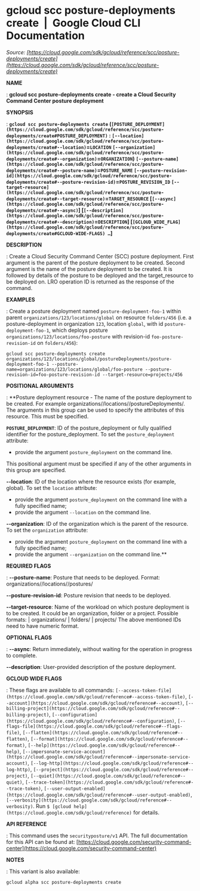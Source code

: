 # gcloud scc posture-deployments create  |  Google Cloud CLI Documentation

*Source: [https://cloud.google.com/sdk/gcloud/reference/scc/posture-deployments/create](https://cloud.google.com/sdk/gcloud/reference/scc/posture-deployments/create)*

**NAME**

: **gcloud scc posture-deployments create - create a Cloud Security Command Center posture deployment**

**SYNOPSIS**

: **`gcloud scc posture-deployments create` (`[POSTURE_DEPLOYMENT](https://cloud.google.com/sdk/gcloud/reference/scc/posture-deployments/create#POSTURE_DEPLOYMENT)` : `[--location](https://cloud.google.com/sdk/gcloud/reference/scc/posture-deployments/create#--location)`=`LOCATION` `[--organization](https://cloud.google.com/sdk/gcloud/reference/scc/posture-deployments/create#--organization)`=`ORGANIZATION`) `[--posture-name](https://cloud.google.com/sdk/gcloud/reference/scc/posture-deployments/create#--posture-name)`=`POSTURE_NAME` `[--posture-revision-id](https://cloud.google.com/sdk/gcloud/reference/scc/posture-deployments/create#--posture-revision-id)`=`POSTURE_REVISION_ID` `[--target-resource](https://cloud.google.com/sdk/gcloud/reference/scc/posture-deployments/create#--target-resource)`=`TARGET_RESOURCE` [`[--async](https://cloud.google.com/sdk/gcloud/reference/scc/posture-deployments/create#--async)`] [`[--description](https://cloud.google.com/sdk/gcloud/reference/scc/posture-deployments/create#--description)`=`DESCRIPTION`] [`[GCLOUD_WIDE_FLAG](https://cloud.google.com/sdk/gcloud/reference/scc/posture-deployments/create#GCLOUD-WIDE-FLAGS) …`]**

**DESCRIPTION**

: Create a Cloud Security Command Center (SCC) posture deployment. First argument
is the parent of the posture deployment to be created. Second argument is the
name of the posture deployment to be created. It is followed by details of the
posture to be deployed and the target_resource to be deployed on.
LRO operation ID is returned as the response of the command.

**EXAMPLES**

: Create a posture deployment named `posture-deployment-foo-1` within
parent `organizations/123/locations/global` on resource
`folders/456` (i.e. a posture-deployment in organization
`123`, location `global`, with id
`posture-deployment-foo-1`, which deploys posture
`organizations/123/locations/foo-posture` with revision-id
`foo-posture-revision-id` on `folders/456`):

```
gcloud scc posture-deployments create organizations/123/locations/global/postureDeployments/posture-deployment-foo-1 --posture-name=organizations/123/locations/global/foo-posture --posture-revision-id=foo-posture-revision-id --target-resource=projects/456
```

**POSITIONAL ARGUMENTS**

: **Posture deployment resource - The name of the posture deployment to be created.
For example
organizations/<organizationID>/locations/<location>/postureDeployments/<postureDeploymentID>.
The arguments in this group can be used to specify the attributes of this
resource.
This must be specified.

**`POSTURE_DEPLOYMENT`**:
ID of the posture_deployment or fully qualified identifier for the
posture_deployment.
To set the `posture_deployment` attribute:

- provide the argument `posture_deployment` on the command line.

This positional argument must be specified if any of the other arguments in this
group are specified.

**--location**:
ID of the location where the resource exists (for example, global).
To set the `location` attribute:

- provide the argument `posture_deployment` on the command line with a
fully specified name;
- provide the argument `--location` on the command line.

**--organization**:
ID of the organization which is the parent of the resource.
To set the `organization` attribute:

- provide the argument `posture_deployment` on the command line with a
fully specified name;
- provide the argument `--organization` on the command line.**

**REQUIRED FLAGS**

: **--posture-name**:
Posture that needs to be deployed. Format:
organizations/<organizationID>/locations/<location>/postures/<postureID>

**--posture-revision-id**:
Posture revision that needs to be deployed.

**--target-resource**:
Name of the workload on which posture deployment is to be created. It could be
an organization, folder or a project. Possible formats: |
organizations/<organizationID> | folders/<folderID> |
projects/<projectID> The above mentioned IDs need to have numeric format.

**OPTIONAL FLAGS**

: **--async**:
Return immediately, without waiting for the operation in progress to complete.

**--description**:
User-provided description of the posture deployment.

**GCLOUD WIDE FLAGS**

: These flags are available to all commands: `[--access-token-file](https://cloud.google.com/sdk/gcloud/reference#--access-token-file)`,
`[--account](https://cloud.google.com/sdk/gcloud/reference#--account)`, `[--billing-project](https://cloud.google.com/sdk/gcloud/reference#--billing-project)`,
`[--configuration](https://cloud.google.com/sdk/gcloud/reference#--configuration)`,
`[--flags-file](https://cloud.google.com/sdk/gcloud/reference#--flags-file)`,
`[--flatten](https://cloud.google.com/sdk/gcloud/reference#--flatten)`, `[--format](https://cloud.google.com/sdk/gcloud/reference#--format)`, `[--help](https://cloud.google.com/sdk/gcloud/reference#--help)`, `[--impersonate-service-account](https://cloud.google.com/sdk/gcloud/reference#--impersonate-service-account)`,
`[--log-http](https://cloud.google.com/sdk/gcloud/reference#--log-http)`,
`[--project](https://cloud.google.com/sdk/gcloud/reference#--project)`, `[--quiet](https://cloud.google.com/sdk/gcloud/reference#--quiet)`, `[--trace-token](https://cloud.google.com/sdk/gcloud/reference#--trace-token)`, `[--user-output-enabled](https://cloud.google.com/sdk/gcloud/reference#--user-output-enabled)`,
`[--verbosity](https://cloud.google.com/sdk/gcloud/reference#--verbosity)`.
Run `$ [gcloud help](https://cloud.google.com/sdk/gcloud/reference)` for details.

**API REFERENCE**

: This command uses the `securityposture/v1` API. The full
documentation for this API can be found at: [https://cloud.google.com/security-command-center](https://cloud.google.com/security-command-center)

**NOTES**

: This variant is also available:

```
gcloud alpha scc posture-deployments create
```